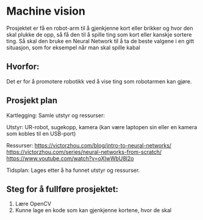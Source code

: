 # Machine vision
Prosjektet er få en robot-arm til å gjenkjenne kort eller brikker og hvor den skal plukke de opp, så få den til å spille ting som kort eller kanskje sortere ting. Så skal den bruke en Neural Network til å ta de beste valgene i en gitt situasjon, som for eksempel når man skal spille kabal

## Hvorfor:
Det er for å promotere robotikk ved å vise ting som robotarmen kan gjøre.

## Prosjekt plan
Kartlegging:
Samle utstyr og ressurser:

Utstyr: UR-robot, sugekopp, kamera (kan være laptopen sin eller en kamera som kobles til en USB-port)

Ressurser: 
	https://victorzhou.com/blog/intro-to-neural-networks/
	https://victorzhou.com/series/neural-networks-from-scratch/
	https://www.youtube.com/watch?v=oXlwWbU8l2o
 
Tidsplan:
	Lages etter å ha funnet utstyr og ressurser.
  
## Steg for å fullføre prosjektet:
1. Lære OpenCV
2. Kunne lage en kode som kan gjenkjenne kortene, hvor de skal 
